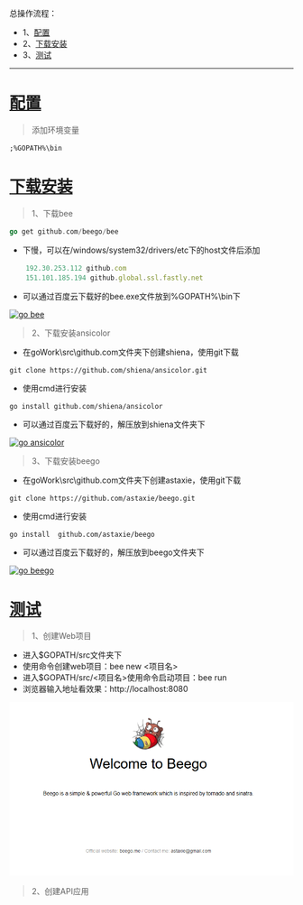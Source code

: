 总操作流程：
- 1、[配置](#beego-01)
- 2、[下载安装](#beego-02)
- 3、[测试](#beego-03)

***

# <a name="beego-01" href="#" >配置</a>

>添加环境变量

```shell
;%GOPATH%\bin
```

# <a name="beego-02" href="#" >下载安装</a>

> 1、下载bee

```go
go get github.com/beego/bee
```
- 下慢，可以在/windows/system32/drivers/etc下的host文件后添加
```js
	192.30.253.112 github.com
	151.101.185.194 github.global.ssl.fastly.net
```

- 可以通过百度云下载好的bee.exe文件放到%GOPATH%\bin下

[![](https://img.shields.io/badge/go-bee-green.svg "go bee")](https://pan.baidu.com/s/1vrFRLnXOU1U3H7f77x1dXw)

> 2、下载安装ansicolor

- 在goWork\src\github.com文件夹下创建shiena，使用git下载

```git
git clone https://github.com/shiena/ansicolor.git
```
- 使用cmd进行安装
```shell
go install github.com/shiena/ansicolor
```

- 可以通过百度云下载好的，解压放到shiena文件夹下

[![](https://img.shields.io/badge/go-ansicolor-green.svg "go ansicolor")](https://pan.baidu.com/s/13uI4t4BK_gtefNyoDLCn-g)

> 3、下载安装beego

- 在goWork\src\github.com文件夹下创建astaxie，使用git下载

```git
git clone https://github.com/astaxie/beego.git
```
- 使用cmd进行安装
```shell
go install  github.com/astaxie/beego
```

- 可以通过百度云下载好的，解压放到beego文件夹下

[![](https://img.shields.io/badge/go-beego-green.svg "go beego")](https://pan.baidu.com/s/1XIGp0UJe8r1kMvJzjM2SGg)


# <a name="beego-03" href="#" >测试</a>

> 1、创建Web项目

- 进入$GOPATH/src文件夹下
- 使用命令创建web项目：bee new <项目名>
- 进入$GOPATH/src/<项目名>使用命令启动项目：bee run
- 浏览器输入地址看效果：http://localhost:8080

![](image/1-1.png)

> 2、创建API应用


